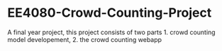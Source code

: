 # EE4080-Crowd-Counting-Project
A final year project, this project consists of two parts 1. crowd counting model developement, 2. the crowd counting webapp
